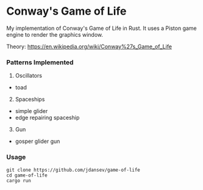 # Conway's Game of Life

My implementation of Conway's Game of Life in Rust. It uses a Piston game engine to render the graphics window.

Theory: https://en.wikipedia.org/wiki/Conway%27s_Game_of_Life

### Patterns Implemented
1. Oscillators
* toad
2. Spaceships
* simple glider
* edge repairing spaceship
3. Gun
* gosper glider gun

### Usage
```
git clone https://github.com/jdansev/game-of-life
cd game-of-life
cargo run
```
